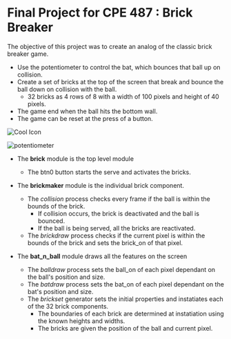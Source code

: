 # Final Project for CPE 487 : Brick Breaker

The objective of this project was to create an analog of the classic brick breaker game.
- Use the potentiometer to control the bat, which bounces that ball up on collision.
- Create a set of bricks at the top of the screen that break and bounce the ball down on collision with the ball.
  - 32 bricks as 4 rows of 8 with a width of 100 pixels and height of 40 pixels. 
- The game end when the ball hits the bottom wall.
- The game can be reset at the press of a button.

![Cool Icon](https://i.imgur.com/W8SYu7n.png)

![potentiometer](https://raw.githubusercontent.com/kevinwlu/dsd/master/Nexys-A7/Lab-6/knob.jpg)

- The **brick** module is the top level module
  - The btn0 button starts the serve and activates the bricks.

- The **brickmaker** module is the individual brick component.
  - The *collision* process checks every frame if the ball is within the bounds of the brick.
    - If collision occurs, the brick is deactivated and the ball is bounced.
    - If the ball is being served, all the bricks are reactivated. 
  - The *brickdraw* process checks if the current pixel is within the bounds of the brick and sets the brick_on of that pixel. 
 
- The **bat_n_ball** module draws all the features on the screen
  - The *balldraw* process sets the ball_on of each pixel dependant on the ball's position and size.
  - The *batdraw* process sets the bat_on of each pixel dependant on the bat's position and size.
  - The *brickset* generator sets the initial properties and instatiates each of the 32 brick components.
    - The boundaries of each brick are determined at instatiation using the known heights and widths.
    - The bricks are given the position of the ball and current pixel. 
